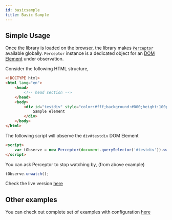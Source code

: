 ```yaml
---
id: basicsample
title: Basic Sample
---
```


## Simple Usage

Once the library is loaded on the browser, the library makes [`Perceptor`](perceptor.md) available globally. `Perceptor` instance is a dedicated object for an [DOM Element](https://developer.mozilla.org/en-US/docs/Web/API/Element) under observation.

Consider the following HTML structure,

```html
<!DOCTYPE html>
<html lang="en">
	<head>
		<!-- head section -->
	</head>
	<body>
		<div id="testdiv" style="color:#fff;background:#000;height:100px;width:100px;">
			Sample element
		</div>
	</body>
</html>
```

The following script will observe the `div#testdiv` DOM Element

```html
<script>
	var tObserve = new Perceptor(document.querySelector('#testdiv')).watch();
</script>
```

You can ask Perceptor to stop watching by, (from above example)

```js
tObserve.unwatch();
```

Check the live version [here](/sample/basicExample)

## Other examples

You can check out complete set of examples with configuration [here](examplemain.md)
